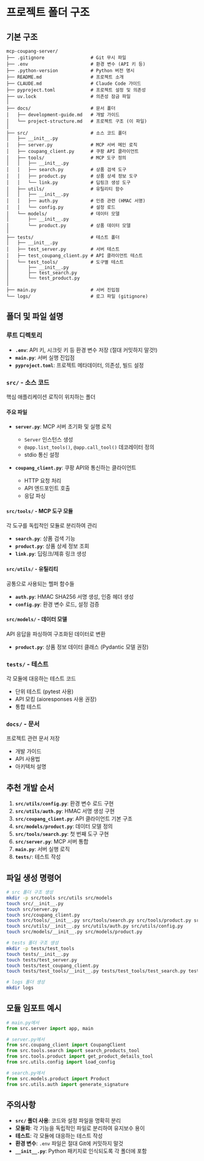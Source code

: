 # 프로젝트 폴더 구조

## 기본 구조

```
mcp-coupang-server/
├── .gitignore                 # Git 무시 파일
├── .env                       # 환경 변수 (API 키 등)
├── .python-version            # Python 버전 명시
├── README.md                  # 프로젝트 소개
├── CLAUDE.md                  # Claude Code 가이드
├── pyproject.toml             # 프로젝트 설정 및 의존성
├── uv.lock                    # 의존성 잠금 파일
│
├── docs/                      # 문서 폴더
│   ├── development-guide.md   # 개발 가이드
│   └── project-structure.md   # 프로젝트 구조 (이 파일)
│
├── src/                       # 소스 코드 폴더
│   ├── __init__.py
│   ├── server.py              # MCP 서버 메인 로직
│   ├── coupang_client.py      # 쿠팡 API 클라이언트
│   ├── tools/                 # MCP 도구 정의
│   │   ├── __init__.py
│   │   ├── search.py          # 상품 검색 도구
│   │   ├── product.py         # 상품 상세 정보 도구
│   │   └── link.py            # 딥링크 생성 도구
│   ├── utils/                 # 유틸리티 함수
│   │   ├── __init__.py
│   │   ├── auth.py            # 인증 관련 (HMAC 서명)
│   │   └── config.py          # 설정 로드
│   └── models/                # 데이터 모델
│       ├── __init__.py
│       └── product.py         # 상품 데이터 모델
│
├── tests/                     # 테스트 폴더
│   ├── __init__.py
│   ├── test_server.py         # 서버 테스트
│   ├── test_coupang_client.py # API 클라이언트 테스트
│   └── test_tools/            # 도구별 테스트
│       ├── __init__.py
│       ├── test_search.py
│       └── test_product.py
│
├── main.py                    # 서버 진입점
└── logs/                      # 로그 파일 (gitignore)
```

## 폴더 및 파일 설명

### 루트 디렉토리

- **`.env`**: API 키, 시크릿 키 등 환경 변수 저장 (절대 커밋하지 말것!)
- **`main.py`**: 서버 실행 진입점
- **`pyproject.toml`**: 프로젝트 메타데이터, 의존성, 빌드 설정

### `src/` - 소스 코드

핵심 애플리케이션 로직이 위치하는 폴더

#### 주요 파일
- **`server.py`**: MCP 서버 초기화 및 실행 로직
  - `Server` 인스턴스 생성
  - `@app.list_tools()`, `@app.call_tool()` 데코레이터 정의
  - stdio 통신 설정

- **`coupang_client.py`**: 쿠팡 API와 통신하는 클라이언트
  - HTTP 요청 처리
  - API 엔드포인트 호출
  - 응답 파싱

#### `src/tools/` - MCP 도구 모듈

각 도구를 독립적인 모듈로 분리하여 관리

- **`search.py`**: 상품 검색 기능
- **`product.py`**: 상품 상세 정보 조회
- **`link.py`**: 딥링크/제휴 링크 생성

#### `src/utils/` - 유틸리티

공통으로 사용되는 헬퍼 함수들

- **`auth.py`**: HMAC SHA256 서명 생성, 인증 헤더 생성
- **`config.py`**: 환경 변수 로드, 설정 검증

#### `src/models/` - 데이터 모델

API 응답을 파싱하여 구조화된 데이터로 변환

- **`product.py`**: 상품 정보 데이터 클래스 (Pydantic 모델 권장)

### `tests/` - 테스트

각 모듈에 대응하는 테스트 코드

- 단위 테스트 (pytest 사용)
- API 모킹 (aioresponses 사용 권장)
- 통합 테스트

### `docs/` - 문서

프로젝트 관련 문서 저장

- 개발 가이드
- API 사용법
- 아키텍처 설명

## 추천 개발 순서

1. **`src/utils/config.py`**: 환경 변수 로드 구현
2. **`src/utils/auth.py`**: HMAC 서명 생성 구현
3. **`src/coupang_client.py`**: API 클라이언트 기본 구조
4. **`src/models/product.py`**: 데이터 모델 정의
5. **`src/tools/search.py`**: 첫 번째 도구 구현
6. **`src/server.py`**: MCP 서버 통합
7. **`main.py`**: 서버 실행 로직
8. **`tests/`**: 테스트 작성

## 파일 생성 명령어

```bash
# src 폴더 구조 생성
mkdir -p src/tools src/utils src/models
touch src/__init__.py
touch src/server.py
touch src/coupang_client.py
touch src/tools/__init__.py src/tools/search.py src/tools/product.py src/tools/link.py
touch src/utils/__init__.py src/utils/auth.py src/utils/config.py
touch src/models/__init__.py src/models/product.py

# tests 폴더 구조 생성
mkdir -p tests/test_tools
touch tests/__init__.py
touch tests/test_server.py
touch tests/test_coupang_client.py
touch tests/test_tools/__init__.py tests/test_tools/test_search.py tests/test_tools/test_product.py

# logs 폴더 생성
mkdir logs
```

## 모듈 임포트 예시

```python
# main.py에서
from src.server import app, main

# server.py에서
from src.coupang_client import CoupangClient
from src.tools.search import search_products_tool
from src.tools.product import get_product_details_tool
from src.utils.config import load_config

# search.py에서
from src.models.product import Product
from src.utils.auth import generate_signature
```

## 주의사항

- **`src/` 폴더 사용**: 코드와 설정 파일을 명확히 분리
- **모듈화**: 각 기능을 독립적인 파일로 분리하여 유지보수 용이
- **테스트**: 각 모듈에 대응하는 테스트 작성
- **환경 변수**: `.env` 파일은 절대 Git에 커밋하지 말것
- **`__init__.py`**: Python 패키지로 인식되도록 각 폴더에 포함
